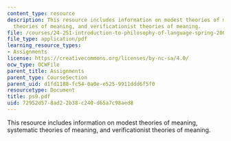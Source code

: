 ```yaml
---
content_type: resource
description: This resource includes information on modest theories of meaning, systematic
  theories of meaning, and verificationist theories of meaning.
file: /courses/24-251-introduction-to-philosophy-of-language-spring-2006/72952d578ad22b38c240d65a7c98aed8_ps9.pdf
file_type: application/pdf
learning_resource_types:
- Assignments
license: https://creativecommons.org/licenses/by-nc-sa/4.0/
ocw_type: OCWFile
parent_title: Assignments
parent_type: CourseSection
parent_uid: d1fd1188-fc54-0a0e-e525-9911ddd6f5f0
resourcetype: Document
title: ps9.pdf
uid: 72952d57-8ad2-2b38-c240-d65a7c98aed8
---
```

This resource includes information on modest theories of meaning, systematic theories of meaning, and verificationist theories of meaning.